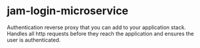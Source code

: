 # jam-login-microservice
Authentication reverse proxy that you can add to your application stack. Handles all http requests before they reach the application and ensures the user is authenticated.
